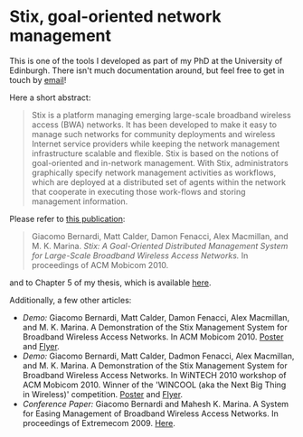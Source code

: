 # Stix, goal-oriented network management
This is one of the tools I developed as part of my PhD at the University of Edinburgh. There isn't much documentation around, but feel free to get in touch by [email](mailto:mino@minux.it)!

Here a short abstract:
> Stix is a platform managing emerging large-scale broadband wireless access (BWA) networks. It has been developed to make it easy to manage such networks for community deployments and wireless Internet service providers while keeping the network management infrastructure scalable and flexible. Stix is based on the notions of goal-oriented and in-network management. With Stix, administrators graphically specify network management activities as workflows, which are deployed at a distributed set of agents within the network that cooperate in executing those work-flows and storing management information.

Please refer to [this publication](http://dl.acm.org/citation.cfm?id=1860024):
> Giacomo Bernardi, Matt Calder, Damon Fenacci, Alex Macmillan, and M. K. Marina. *Stix: A Goal-Oriented Distributed Management System for Large-Scale Broadband Wireless Access Networks.* In proceedings of ACM Mobicom 2010.

and to Chapter 5 of my thesis, which is available [here](https://www.era.lib.ed.ac.uk/handle/1842/6241?show=full).

Additionally, a few other articles:
- *Demo:* Giacomo Bernardi, Matt Calder, Damon Fenacci, Alex Macmillan, and M. K. Marina. A Demonstration of the Stix Management System for Broadband Wireless Access Networks. In ACM Mobicom 2010. [Poster](https://minux.it/publications/STIX-poster.pdf) and [Flyer](https://minux.it/publications/STIX-flyer.pdf).
- *Demo:* Giacomo Bernardi, Matt Calder, Dadmon Fenacci, Alex Macmillan, and M. K. Marina. A Demonstration of the Stix Management System for Broadband Wireless Access Networks. In WiNTECH 2010 workshop of ACM Mobicom 2010. Winner of the 'WINCOOL (aka the Next Big Thing in Wireless)' competition. [Poster](https://minux.it/publications/STIX-poster.pdf) and [Flyer](https://minux.it/publications/STIX-flyer.pdf).
- *Conference Paper:* Giacomo Bernardi and Mahesh K. Marina. A System for Easing Management of Broadband Wireless Access Networks. In proceedings of Extremecom 2009. [Here](http://symlab.ust.hk/extremecom/2009/program.html).
